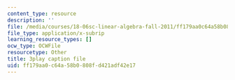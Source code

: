 ```yaml
---
content_type: resource
description: ''
file: /media/courses/18-06sc-linear-algebra-fall-2011/ff179aa0c64a58b0808fd421adf42e17_RWvi4Vx4CDc.srt
file_type: application/x-subrip
learning_resource_types: []
ocw_type: OCWFile
resourcetype: Other
title: 3play caption file
uid: ff179aa0-c64a-58b0-808f-d421adf42e17
---
```

